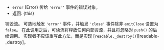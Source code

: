 <!-- YAML
added: v8.0.0
-->

* `error` {Error} 传给 `'error'` 事件的错误对象。
* 返回: {this}

销毁流。 
可选地触发 `'error'` 事件，并触发 `'close'` 事件除非 `emitClose` 设置为 `false`。 
在此调用之后，可读流将释放任何内部资源，并且将忽略对 `push()` 的后续调用。 
实现者不应该重写此方法，而是实现 [`readable._destroy()`][readable-_destroy]。

